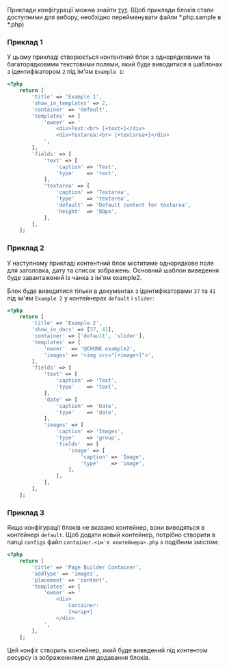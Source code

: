 Приклади конфігурації можна знайти <a href="https://github.com/mnoskov/pagebuilder/tree/master/assets/plugins/pagebuilder/config">тут</a>. (Щоб приклади блоків стали доступними для вибору, необхідно перейменувати файли *.php.sample в *.php)

### Приклад 1

У цьому прикладі створюється контентний блок з однорядковими та багаторядковими текстовими полями, який буде виводитися в шаблонах з ідентифікатором `2` під ім'ям `Example 1`:

```php
<?php
    return [
        'title' => 'Example 1',
        'show_in_templates' => 2,
        'container' => 'default',
        'templates' => [
            'owner' => '
                <div>Text:<br> [+text+]</div>
                <div>Textarea:<br> [+textarea+]</div>
            ',
        ],
        'fields' => [
            'text' => [
                'caption' => 'Text',
                'type'    => 'text',
            ],
            'textarea' => [
                'caption' => 'Textarea',
                'type'    => 'textarea',
                'default' => 'Default content for textarea',
                'height'  => '80px',
            ],
        ],
    ];
```

### Приклад 2

У наступному прикладі контентний блок міститиме однорядкове поле для заголовка, дату та список зображень.
Основний шаблон виведення буде завантажений із чанка з ім'ям example2.

Блок буде виводитися тільки в документах з ідентифікаторами `37` та `41` під ім'ям `Example 2` у контейнерах `default` і `slider`:

```php
<?php
    return [
        'title' => 'Example 2',
        'show_in_docs' => [37, 41],
        'container' => ['default', 'slider'],
        'templates' => [
            'owner'  => '@CHUNK example2',
            'images' => '<img src="[+image+]">',
        ],
        'fields' => [
            'text' => [
                'caption' => 'Text',
                'type'    => 'text',
            ],
            'date' => [
                'caption' => 'Date',
                'type'    => 'date',
            ],
            'images' => [
                'caption' => 'Images',
                'type'    => 'group',
                'fields'  => [
                    'image' => [
                        'caption' => 'Image',
                        'type'    => 'image',
                    ],
                ],
            ],
        ],
    ];
```

### Приклад 3

Якщо конфігурації блоків не вказано контейнер, вони виводяться в контейнері `default`. Щоб додати новий контейнер, потрібно створити в папці `configs` файл `container.<ім'я контейнера>.php` з подібним змістом:

```php
<?php
    return [
        'title' => 'Page Builder Container',
        'addType' => 'images',
        'placement' => 'content',
        'templates' => [
            'owner' => '
                <div>
                    Container:
                    [+wrap+]
                </div>
            ',
        ],
    ];
```

Цей конфіг створить контейнер, який буде виведений під контентом ресурсу із зображеннями для додавання блоків.
